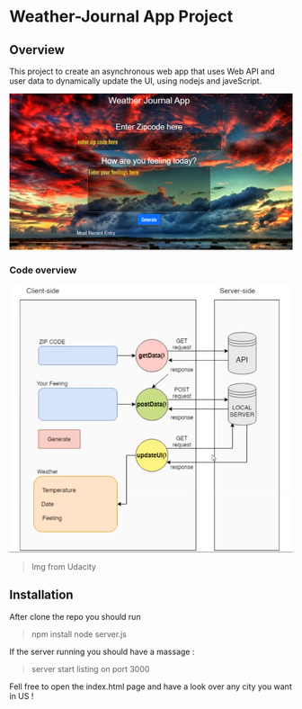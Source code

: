 # Weather-Journal App Project

## Overview
This project to create an asynchronous web app that uses Web API and user data to dynamically update the UI, using nodejs and javeScript.


![Alt text](https://github.com/0oM4R/Weather-Journal-App/blob/main/Screenshot_1.png)


### Code overview 
![Screenshot from udacity wibenar](https://github.com/0oM4R/Weather-Journal-App/blob/main/arch.png)
>Img from Udacity

## Installation


After clone the repo you should run 
>npm install 
>node server.js
>
If the server running you should have a massage :
>server start listing on port 3000

Fell free to open the index.html page and have a look over any city you want in US !





